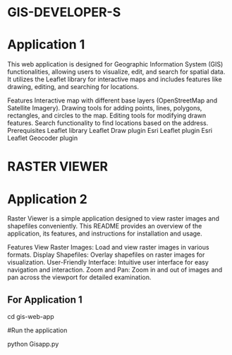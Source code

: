# GIS-DEVELOPER-S
# Application 1

This web application is designed for Geographic Information System (GIS) functionalities, allowing users to visualize, edit, and search for spatial data. It utilizes the Leaflet library for interactive maps and includes features like drawing, editing, and searching for locations.

Features
Interactive map with different base layers (OpenStreetMap and Satellite Imagery).
Drawing tools for adding points, lines, polygons, rectangles, and circles to the map.
Editing tools for modifying drawn features.
Search functionality to find locations based on the address.
Prerequisites
Leaflet library
Leaflet Draw plugin
Esri Leaflet plugin
Esri Leaflet Geocoder plugin

# RASTER VIEWER

# Application 2

Raster Viewer is a simple application designed to view raster images and shapefiles conveniently. This README provides an overview of the application, its features, and instructions for installation and usage.

Features
View Raster Images: Load and view raster images in various formats.
Display Shapefiles: Overlay shapefiles on raster images for visualization.
User-Friendly Interface: Intuitive user interface for easy navigation and interaction.
Zoom and Pan: Zoom in and out of images and pan across the viewport for detailed examination.

## For Application 1

cd gis-web-app

#Run the application

python Gisapp.py
